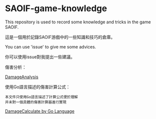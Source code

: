 # SAOIF-game-knowledge

This repository is used to record some knowledge 
and tricks in the game SAOIF.

這是一個用於記錄SAOIF游戲中的一些知識和技巧的倉庫。

You can use 'issue' to give me some advices.

你可以使用issue對我提出一些建議。

傷害分析：

[DamageAnalysis](./damage-calculator/DamageAnalysis.md)

使用Go語言描述的傷害計算公式：

    本文件只使用Go語言描述了計算公式便於理解
    并未對一個具體的傷害計算器進行實現

[DamageCalculate by Go Language](./damage-calculator/main.go)




